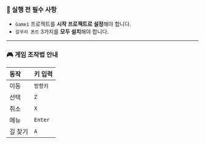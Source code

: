 ### 📌 실행 전 필수 사항

- `Game1` 프로젝트를 **시작 프로젝트로 설정**해야 합니다.
- `갈무리 폰트` 3가지를 **모두 설치**해야 합니다.

---

### 🎮 게임 조작법 안내

| 동작     | 키 입력           |
|:---------|:------------------|
| 이동     | `방향키`          |
| 선택     | `Z`               |
| 취소     | `X`               |
| 메뉴     | `Enter`           |
| 길 찾기  | `A`               |